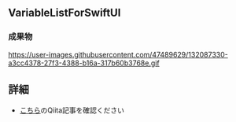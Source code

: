 ## VariableListForSwiftUI

### 成果物

https://user-images.githubusercontent.com/47489629/132087330-a3cc4378-27f3-4388-b16a-317b60b3768e.gif

## 詳細

- [こちら](https://qiita.com/kamimi01/items/36591645e38bc8996bd7)のQiita記事を確認ください